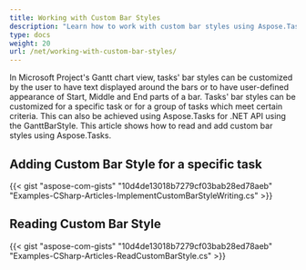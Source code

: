 ```yaml
---
title: Working with Custom Bar Styles
description: "Learn how to work with custom bar styles using Aspose.Tasks for .NET."
type: docs
weight: 20
url: /net/working-with-custom-bar-styles/
---
```


In Microsoft Project's Gantt chart view, tasks' bar styles can be customized by the user to have text displayed around the bars or to have user-defined appearance of Start, Middle and End parts of a bar. Tasks' bar styles can be customized for a specific task or for a group of tasks which meet certain criteria. This can also be achieved using Aspose.Tasks for .NET API using the GanttBarStyle. This article shows how to read and add custom bar styles using Aspose.Tasks.

## **Adding Custom Bar Style for a specific task**

{{< gist "aspose-com-gists" "10d4de13018b7279cf03bab28ed78aeb" "Examples-CSharp-Articles-ImplementCustomBarStyleWriting.cs" >}}

## **Reading Custom Bar Style**

{{< gist "aspose-com-gists" "10d4de13018b7279cf03bab28ed78aeb" "Examples-CSharp-Articles-ReadCustomBarStyle.cs" >}}
